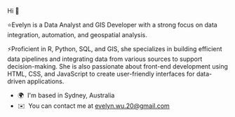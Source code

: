 Hi 👋 

⭐Evelyn is a Data Analyst and GIS Developer with a strong focus on data integration, automation, and geospatial analysis. 

⚡Proficient in R, Python, SQL, and GIS, she specializes in building efficient data pipelines and integrating data from various sources to support decision-making. She is also passionate about front-end development using HTML, CSS, and JavaScript to create user-friendly interfaces for data-driven applications. 

* 🌍  I'm based in Sydney, Australia
* ✉️  You can contact me at [evelyn.wu.20@gmail.com](mailto:evelyn.wu.20@gmail.com)